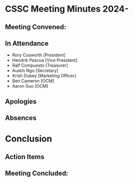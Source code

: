 # CSSC Meeting Minutes 2024-

## Meeting Convened:

## In Attendance

- Rory Cusworth [President]
- Hendrik Pascua [Vice President]
- Ralf Compuesto [Treasurer]
- Austin Ngo [Secretary]
- Krish Dubey [Marketing Officer]
- Ben Cameron [OCM]
- Aaron Guo [OCM]

## Apologies

## Absences

# Conclusion

## Action Items

## Meeting Concluded:
